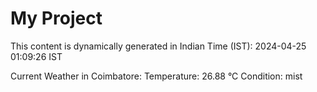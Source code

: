 # My Project

This content is dynamically generated in Indian Time (IST): 2024-04-25 01:09:26 IST


Current Weather in Coimbatore:
Temperature: 26.88 °C
Condition: mist
